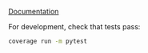 
[Documentation](https://schurtransform.readthedocs.io)

For development, check that tests pass:

```bash
coverage run -m pytest
```
